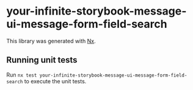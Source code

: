 # your-infinite-storybook-message-ui-message-form-field-search

This library was generated with [Nx](https://nx.dev).

## Running unit tests

Run `nx test your-infinite-storybook-message-ui-message-form-field-search` to execute the unit tests.
